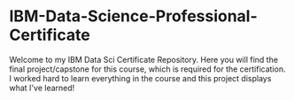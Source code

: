 # IBM-Data-Science-Professional-Certificate

Welcome to my IBM Data Sci Certificate Repository. Here you will find the final project/capstone for this course, which is required for the certification. I worked hard to learn everything in the course and this project displays what I've learned!
